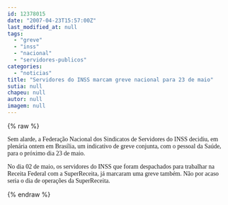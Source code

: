 ```yaml
---
id: 12378015
date: "2007-04-23T15:57:00Z"
last_modified_at: null
tags:
  - "greve"
  - "inss"
  - "nacional"
  - "servidores-publicos"
categories:
  - "noticias"
title: "Servidores do INSS marcam greve nacional para 23 de maio"
sutia: null
chapeu: null
autor: null
imagem: null
---
```

{% raw %}
<p><P><FONT face=Verdana>Sem alarde, a Federação Nacional dos Sindicatos de Servidores do INSS decidiu, em plenária ontem em Brasília, um indicativo de greve conjunta, com o pessoal da Saúde, para o próximo dia 23 de maio.</FONT></P></p>
<p><P><FONT face=Verdana>No dia 02 de maio, os servidores do INSS que foram despachados para trabalhar na Receita Federal com a SuperReceita, já marcaram uma greve também. Não por acaso seria o dia de operações da SuperReceita.</FONT></P> </p>
{% endraw %}